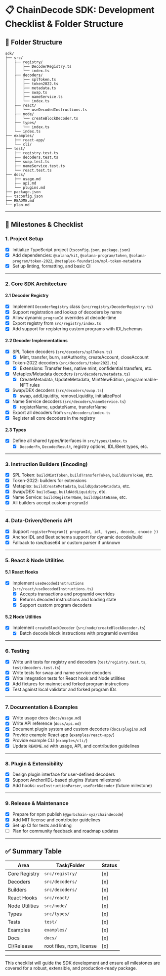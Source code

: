 # 📋 ChainDecode SDK: Development Checklist & Folder Structure

## 📁 Folder Structure

```
sdk/
├── src/
│   ├── registry/
│   │   ├── DecoderRegistry.ts
│   │   └── index.ts
│   ├── decoders/
│   │   ├── splToken.ts
│   │   ├── token2022.ts
│   │   ├── metadata.ts
│   │   ├── swap.ts
│   │   ├── nameService.ts
│   │   └── index.ts
│   ├── react/
│   │   └── useDecodedInstructions.ts
│   ├── node/
│   │   └── createBlockDecoder.ts
│   ├── types/
│   │   └── index.ts
│   └── index.ts
├── examples/
│   ├── react-app/
│   └── cli/
├── test/
│   ├── registry.test.ts
│   ├── decoders.test.ts
│   ├── swap.test.ts
│   ├── nameService.test.ts
│   └── react.test.ts
├── docs/
│   ├── usage.md
│   ├── api.md
│   └── plugins.md
├── package.json
├── tsconfig.json
├── README.md
└── plan.md
```

---

## 🏁 Milestones & Checklist

### 1. Project Setup
- [x] Initialize TypeScript project (`tsconfig.json`, `package.json`)
- [x] Add dependencies: `@solana/kit`, `@solana-program/token`, `@solana-program/token-2022`, `@metaplex-foundation/mpl-token-metadata`
- [x] Set up linting, formatting, and basic CI

---

### 2. Core SDK Architecture

#### 2.1 Decoder Registry
- [x] Implement `DecoderRegistry` class (`src/registry/DecoderRegistry.ts`)
- [x] Support registration and lookup of decoders by name
- [x] Allow dynamic `programId` overrides at decode-time
- [x] Export registry from `src/registry/index.ts`
- [x] Add support for registering custom programs with IDL/schemas

#### 2.2 Decoder Implementations
- [x] SPL Token decoders (`src/decoders/splToken.ts`)
  - [x] Mint, transfer, burn, setAuthority, createAccount, closeAccount
- [x] Token-2022 decoders (`src/decoders/token2022.ts`)
  - [x] Extensions: Transfer fees, native mint, confidential transfers, etc.
- [x] Metaplex/Metadata decoders (`src/decoders/metadata.ts`)
  - [x] CreateMetadata, UpdateMetadata, MintNewEdition, programmable-NFT rules
- [x] Swap/DEX decoders (`src/decoders/swap.ts`)
  - [x] swap, addLiquidity, removeLiquidity, initializePool
- [x] Name Service decoders (`src/decoders/nameService.ts`)
  - [x] registerName, updateName, transferName
- [x] Export all decoders from `src/decoders/index.ts`
- [x] Register all core decoders in the registry

#### 2.3 Types
- [x] Define all shared types/interfaces in `src/types/index.ts`
  - [x] `DecoderFn`, `DecodedResult`, registry options, IDL/Beet types, etc.

---

### 3. Instruction Builders (Encoding)
- [x] SPL Token: `buildMintToken`, `buildTransferToken`, `buildBurnToken`, etc.
- [x] Token-2022: builders for extensions
- [x] Metaplex: `buildCreateMetadata`, `buildUpdateMetadata`, etc.
- [x] Swap/DEX: `buildSwap`, `buildAddLiquidity`, etc.
- [x] Name Service: `buildRegisterName`, `buildUpdateName`, etc.
- [x] All builders accept custom `programId`

---

### 4. Data-Driven/Generic API
- [x] Support `registerProgram({ programId, idl, types, decode, encode })`
- [x] Anchor IDL and Beet schema support for dynamic decode/build
- [x] Fallback to raw/base64 or custom parser if unknown

---

### 5. React & Node Utilities

#### 5.1 React Hooks
- [x] Implement `useDecodedInstructions` (`src/react/useDecodedInstructions.ts`)
  - [x] Accepts transactions and programId overrides
  - [x] Returns decoded instructions and loading state
  - [x] Support custom program decoders

#### 5.2 Node Utilities
- [x] Implement `createBlockDecoder` (`src/node/createBlockDecoder.ts`)
  - [x] Batch decode block instructions with programId overrides

---

### 6. Testing

- [x] Write unit tests for registry and decoders (`test/registry.test.ts`, `test/decoders.test.ts`)
- [x] Write tests for swap and name service decoders
- [x] Write integration tests for React hook and Node utilities
- [x] Add fixtures for mainnet and forked program instructions
- [x] Test against local validator and forked program IDs

---

### 7. Documentation & Examples

- [x] Write usage docs (`docs/usage.md`)
- [x] Write API reference (`docs/api.md`)
- [x] Document plugin system and custom decoders (`docs/plugins.md`)
- [x] Provide example React app (`examples/react-app/`)
- [x] Provide example CLI (`examples/cli/`)
- [x] Update `README.md` with usage, API, and contribution guidelines

---

### 8. Plugin & Extensibility

- [x] Design plugin interface for user-defined decoders
- [x] Support Anchor/IDL-based plugins (future milestone)
- [x] Add hooks: `useInstructionParser`, `useForkDecoder` (future milestone)

---

### 9. Release & Maintenance

- [x] Prepare for npm publish (`@gorbchain-xyz/chaindecode`)
- [x] Add MIT license and contributor guidelines
- [x] Set up CI for tests and linting
- [ ] Plan for community feedback and roadmap updates

---

## ✅ Summary Table

| Area                | Task/Folder                        | Status  |
|---------------------|------------------------------------|---------|
| Core Registry       | `src/registry/`                    | [x]     |
| Decoders            | `src/decoders/`                    | [x]     |
| Builders            | `src/decoders/`                    | [x]     |
| React Hooks         | `src/react/`                       | [x]     |
| Node Utilities      | `src/node/`                        | [x]     |
| Types               | `src/types/`                        | [x]     |
| Tests               | `test/`                            | [x]     |
| Examples            | `examples/`                        | [x]     |
| Docs                | `docs/`                            | [x]     |
| CI/Release          | root files, npm, license           | [x]     |

---

This checklist will guide the SDK development and ensure all milestones are covered for a robust, extensible, and production-ready package.
